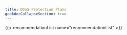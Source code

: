 ```yaml
---
title: DDoS Protection Plans
geekdocCollapseSection: true
---
```


{{< recommendationList name="recommendationList" >}}
